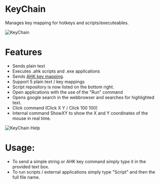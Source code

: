 # KeyChain
Manages key mapping for hotkeys and scripts/executeables.

![KeyChain](https://user-images.githubusercontent.com/32394719/178035093-235c7b7c-9987-4681-9fdb-ddf3327acd37.PNG)

# Features
- Sends plain text
- Executes .ahk scripts and .exe applications
- Sends [AHK key mapping](https://www.autohotkey.com/docs/commands/Send.htm).
- Support 5 plain text / key mappings
- Script repository is now listed on the bottom right.
- Open applications with the use of the "Run" command
- Opens google search in the webbrowser and searches for highlighted text.
- Click command (Click X Y / Click 100 100)
- Internal command ShowXY to show the X and Y coordinates of the mouse in real time.

![KeyChain Help](https://user-images.githubusercontent.com/32394719/178319097-d7a6e608-d705-40dc-8dbc-d3390553d859.png)

# Usage:
- To send a simple string or AHK key command simply type it in the provided text box.
- To run scripts / external applications simply type "Script" and then the full file name.


